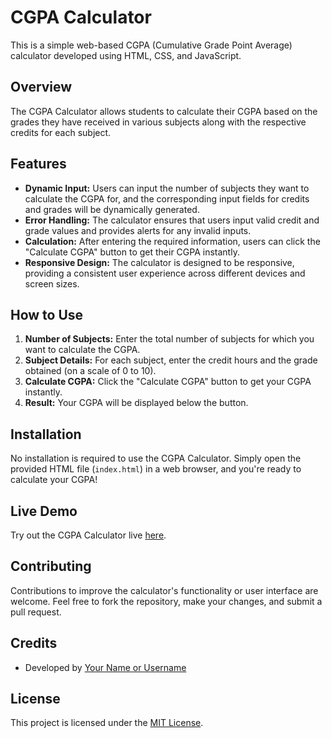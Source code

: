 

# CGPA Calculator

This is a simple web-based CGPA (Cumulative Grade Point Average) calculator developed using HTML, CSS, and JavaScript.

## Overview

The CGPA Calculator allows students to calculate their CGPA based on the grades they have received in various subjects along with the respective credits for each subject.

## Features

- **Dynamic Input:** Users can input the number of subjects they want to calculate the CGPA for, and the corresponding input fields for credits and grades will be dynamically generated.
- **Error Handling:** The calculator ensures that users input valid credit and grade values and provides alerts for any invalid inputs.
- **Calculation:** After entering the required information, users can click the "Calculate CGPA" button to get their CGPA instantly.
- **Responsive Design:** The calculator is designed to be responsive, providing a consistent user experience across different devices and screen sizes.

## How to Use

1. **Number of Subjects:** Enter the total number of subjects for which you want to calculate the CGPA.
2. **Subject Details:** For each subject, enter the credit hours and the grade obtained (on a scale of 0 to 10).
3. **Calculate CGPA:** Click the "Calculate CGPA" button to get your CGPA instantly.
4. **Result:** Your CGPA will be displayed below the button.

## Installation

No installation is required to use the CGPA Calculator. Simply open the provided HTML file (`index.html`) in a web browser, and you're ready to calculate your CGPA!

## Live Demo

Try out the CGPA Calculator live [here](https://ombade.github.io/CGPA_calculator_.github.io/).

## Contributing

Contributions to improve the calculator's functionality or user interface are welcome. Feel free to fork the repository, make your changes, and submit a pull request.

## Credits

- Developed by [Your Name or Username](https://github.com/ombade)


## License

This project is licensed under the [MIT License](LICENSE).
